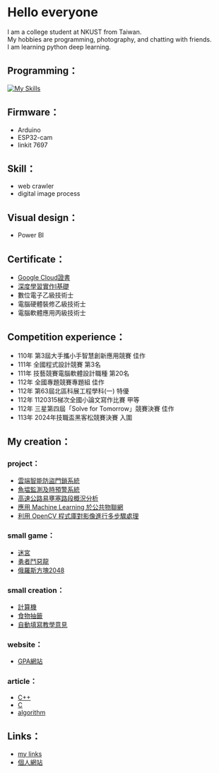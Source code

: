 # Hello everyone
I am a college student at NKUST from Taiwan.  
My hobbies are programming, photography, and chatting with friends.  
I am learning python deep learning.
## Programming：
[![My Skills](https://skillicons.dev/icons?i=cpp,cs,c,arduino,java,py,r,lua,html,css,php,mysql,git&theme=light)](https://skillicons.dev)
## Firmware：
- Arduino
- ESP32-cam
- linkit 7697
## Skill：
- web crawler
- digital image process
## Visual design：
- Power BI
## Certificate：
- [Google Cloud證書](https://partner.cloudskillsboost.google/public_profiles/dbc19dbb-8cce-44c3-8e39-60a41ee9b27f)
- [深度學習實作I基礎](https://www.edocr.com/v/w26xom0w/xixa3333/i2024)
- 數位電子乙級技術士
- 電腦硬體裝修乙級技術士
- 電腦軟體應用丙級技術士
## Competition experience：
- 110年 第3屆大手攜小手智慧創新應用競賽 佳作
- 111年 全國程式設計競賽 第3名
- 111年 技藝競賽電腦軟體設計職種 第20名
- 112年 全國專題競賽專題組 佳作
- 112年 第63屆北區科展工程學科(一) 特優
- 112年 1120315梯次全國小論文寫作比賽 甲等
- 112年 三星第四屆「Solve for Tomorrow」競賽決賽 佳作
- 113年 2024年技職盃黑客松競賽決賽 入圍
## My creation：
### project：
- [雲端智能防盜門鎖系統](https://github.com/xixa3333/Cloud-intelligent-anti-theft-door-lock-system)
- [魚塭監測及時預警系統](https://github.com/xixa3333/Fish-pond-monitoring-and-real-time-early-warning-system)
- [高速公路易壅塞路段概況分析](https://github.com/xixa3333/congestion-analysis)
- [應用 Machine Learning 於公共物聯網](https://github.com/xixa3333/Applying-Machine-Learning-to-Public-Internet-of-Things)
- [利用 OpenCV 程式庫對影像進行多步驟處理](https://github.com/xixa3333/P-Chart/tree/main)
### small game：
- [迷宮](https://github.com/xixa3333/maze)
- [勇者鬥惡龍](https://github.com/xixa3333/Dragon-Quest)
- [俄羅斯方塊2048](https://github.com/xixa3333/Tetris2048/tree/main)
### small creation：
- [計算機](https://github.com/xixa3333/calculator)
- [食物抽籤](https://github.com/xixa3333/Food_Lottery/tree/master)
- [自動填寫教學意見](https://github.com/xixa3333/Teaching_advice/tree/main)
### website：
- [GPA網站](https://github.com/xixa3333/GPA-website)
### article：
- [C++](https://github.com/xixa3333/C-Plus-Plus-Textbook/blob/main/%E7%9B%AE%E9%8C%84.md)
- [C](https://github.com/xixa3333/C-Textbook/blob/main/%E7%9B%AE%E9%8C%84.md)
- [algorithm](https://github.com/xixa3333/algorithm/blob/main/%E7%9B%AE%E9%8C%84.md)
## Links：
- [my links](https://bento.me/xixa3333)
- [個人網站](https://xixa3333.github.io/)
